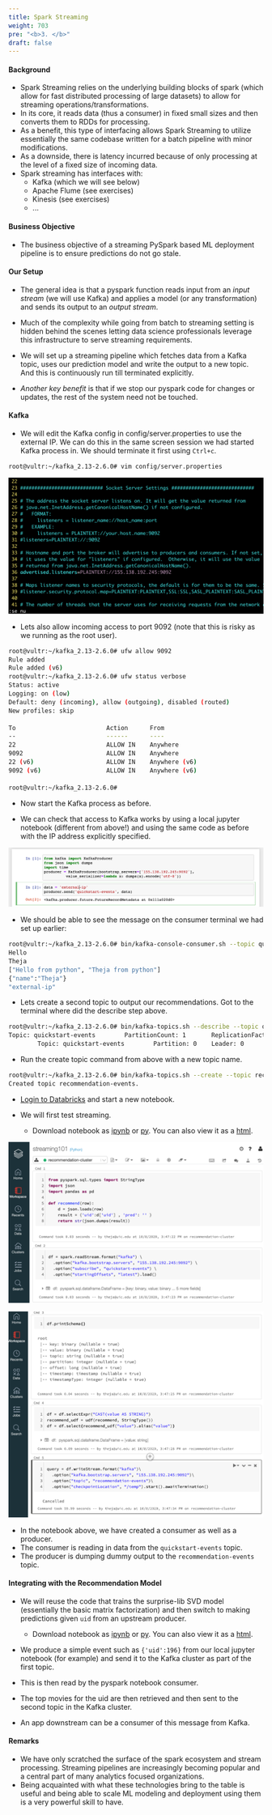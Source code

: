 ```yaml
---
title: Spark Streaming
weight: 703
pre: "<b>3. </b>"
draft: false
---
```


#### Background

 - Spark Streaming relies on the underlying building blocks of spark (which allow for fast distributed processing of large datasets) to allow for streaming operations/transformations. 
 - In its core, it reads data (thus a consumer) in fixed small sizes and then converts them to RDDs for processing.
 - As a benefit, this type of interfacing allows Spark Streaming to utilize essentially the same codebase written for a batch pipeline with minor modifications.
 - As a downside, there is latency incurred because of only processing at the level of a fixed size of incoming data.
 - Spark streaming has interfaces with:
 	- Kafka (which we will see below)
 	- Apache Flume (see exercises)
 	- Kinesis (see exercises)
 	- ...


#### Business Objective

- The business objective of a streaming PySpark based ML deployment pipeline is to ensure predictions do not go stale.

#### Our Setup

- The general idea is that a pyspark function reads input from an *input stream* (we will use Kafka) and applies a model (or any transformation) and sends its output to an *output stream*.

- Much of the complexity while going from batch to streaming setting is hidden behind the scenes letting data science professionals leverage this infrastructure to serve streaming requirements.

- We will set up a streaming pipeline which fetches data from a Kafka topic, uses our prediction model and write the output to a new topic. And this is continuously run till terminated explicitly.

- *Another key benefit* is that if we stop our pyspark code for changes or updates, the rest of the system need not be touched.

#### Kafka

 - We will edit the Kafka config in config/server.properties to use the external IP. We can do this in the same screen session we had started Kafka process in. We should terminate it first using `Ctrl+c`.

```bash
root@vultr:~/kafka_2.13-2.6.0# vim config/server.properties
```

![externalip](externalip.png)

 - Lets also allow incoming access to port 9092 (note that this is risky as we running as the root user). 

```bash
root@vultr:~/kafka_2.13-2.6.0# ufw allow 9092
Rule added
Rule added (v6)
root@vultr:~/kafka_2.13-2.6.0# ufw status verbose
Status: active
Logging: on (low)
Default: deny (incoming), allow (outgoing), disabled (routed)
New profiles: skip

To                         Action      From
--                         ------      ----
22                         ALLOW IN    Anywhere
9092                       ALLOW IN    Anywhere
22 (v6)                    ALLOW IN    Anywhere (v6)
9092 (v6)                  ALLOW IN    Anywhere (v6)

root@vultr:~/kafka_2.13-2.6.0#
```

 - Now start the Kafka process as before.

 - We can check that access to Kafka works by using a local jupyter notebook (different from above!) and using the same code as before with the IP address explicitly specified.

![externalip1](externalip1.png)

 - We should be able to see the message on the consumer terminal we had set up earlier:

```bash
root@vultr:~/kafka_2.13-2.6.0# bin/kafka-console-consumer.sh --topic quickstart-events --from-beginning --bootstrap-server localhost:9092
Hello
Theja
["Hello from python", "Theja from python"]
{"name":"Theja"}
"external-ip"
```


 - Lets create a second topic to output our recommendations. Got to the terminal where did the describe step above.

```bash
root@vultr:~/kafka_2.13-2.6.0# bin/kafka-topics.sh --describe --topic quickstart-events --bootstrap-server localhost:9092
Topic: quickstart-events        PartitionCount: 1       ReplicationFactor: 1    Configs: segment.bytes=1073741824
        Topic: quickstart-events        Partition: 0    Leader: 0       Replicas: 0     Isr: 0
```

 - Run the create topic command from above with a new topic name.

```bash
root@vultr:~/kafka_2.13-2.6.0# bin/kafka-topics.sh --create --topic recommendation-events --bootstrap-server localhost:9092
Created topic recommendation-events.
```

 - [Login to Databricks](https://community.cloud.databricks.com/login.html) and start a new notebook.

 - We will first test streaming.

	- Download notebook as [ipynb](streaming101.ipynb) or [py](streaming101.py). You can also view it as a [html](streaming101).

![s101a](s101a.png)

![s101b](s101b.png)


 - In the notebook above, we have created a consumer as well as a producer.
 - The consumer is reading in data from the `quickstart-events` topic.
 - The producer is dumping dummy output to the `recommendation-events` topic.

#### Integrating with the Recommendation Model

 - We will reuse the code that trains the surprise-lib SVD model (essentially the basic matrix factorization) and then switch to making predictions given `uid` from an upstream producer.

	- Download notebook as [ipynb](streaming_recs.ipynb) or [py](streaming_recs.py). You can also view it as a [html](streaming_recs).


 - We produce a simple event such as `{'uid':196}` from our local jupyter notebook (for example) and send it to the Kafka cluster as part of the first topic.
 - This is then read by the pyspark notebook consumer.
 - The top movies for the uid are then retrieved and then sent to the second topic in the Kafka cluster.
 - An app downstream can be a consumer of this message from Kafka.

#### Remarks

 - We have only scratched the surface of the spark ecosystem and stream processing. Streaming pipelines are increasingly becoming popular and a central part of many analytics focused organizations.
 - Being acquainted with what these technologies bring to the table is useful and being able to scale ML modeling and deployment using them is a very powerful skill to have.
 